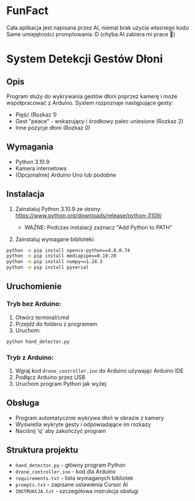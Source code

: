 # FunFact
Cała aplikacja jest napisana przez AI, niemal brak użycia własnego kodu
Same umiejętności promptowania :D
(chyba AI zabiera mi prace 🤪)
# System Detekcji Gestów Dłoni

## Opis
Program służy do wykrywania gestów dłoni poprzez kamerę i może współpracować z Arduino. System rozpoznaje następujące gesty:
- Pięść (Rozkaz 1)
- Gest "peace" - wskazujący i środkowy palec uniesione (Rozkaz 2)
- Inne pozycje dłoni (Rozkaz 0)

## Wymagania
- Python 3.10.9
- Kamera internetowa
- (Opcjonalnie) Arduino Uno lub podobne

## Instalacja

1. Zainstaluj Python 3.10.9 ze strony: https://www.python.org/downloads/release/python-3109/
   - WAŻNE: Podczas instalacji zaznacz "Add Python to PATH"

2. Zainstaluj wymagane biblioteki:
```bash
python -m pip install opencv-python==4.8.0.74
python -m pip install mediapipe==0.10.20
python -m pip install numpy==1.24.3
python -m pip install pyserial
```

## Uruchomienie

### Tryb bez Arduino:
1. Otwórz terminal/cmd
2. Przejdź do folderu z programem
3. Uruchom:
```bash
python hand_detector.py
```

### Tryb z Arduino:
1. Wgraj kod `drone_controller.ino` do Arduino używając Arduino IDE
2. Podłącz Arduino przez USB
3. Uruchom program Python jak wyżej

## Obsługa
- Program automatycznie wykrywa dłoń w obrazie z kamery
- Wyświetla wykryte gesty i odpowiadające im rozkazy
- Naciśnij 'q' aby zakończyć program

## Struktura projektu
- `hand_detector.py` - główny program Python
- `drone_controller.ino` - kod dla Arduino
- `requirements.txt` - lista wymaganych bibliotek
- `prompts.txt` - zapisane ustawienia Cursor AI
- `INSTRUKCJA.txt` - szczegółowa instrukcja obsługi 
